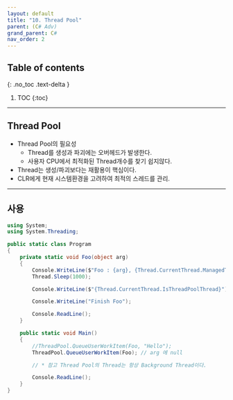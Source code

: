 ```yaml
---
layout: default
title: "10. Thread Pool"
parent: (C# Adv)
grand_parent: C#
nav_order: 2
---
```


## Table of contents
{: .no_toc .text-delta }

1. TOC
{:toc}

---

## Thread Pool

* Thread Pool의 필요성
    * Thread를 생성과 파괴에는 오버헤드가 발생한다.
    * 사용자 CPU에서 최적화된 Thread개수를 찾기 쉽지않다.
* Thread는 생성/파괴보다는 재활용이 핵심이다.
* CLR에게 현재 시스템환경을 고려하여 최적의 스레드를 관리.

---

## 사용

```csharp
using System;
using System.Threading;

public static class Program
{
    private static void Foo(object arg)
    {
        Console.WriteLine($"Foo : {arg}, {Thread.CurrentThread.ManagedThreadId}");
        Thread.Sleep(1000);

        Console.WriteLine($"{Thread.CurrentThread.IsThreadPoolThread}");

        Console.WriteLine("Finish Foo");

        Console.ReadLine();
    }

    public static void Main()
    {
        //ThreadPool.QueueUserWorkItem(Foo, "Hello");
        ThreadPool.QueueUserWorkItem(Foo); // arg 에 null 

        // * 참고 Thread Pool의 Thread는 항상 Background Thread이다.

        Console.ReadLine();
    }
}
```